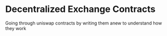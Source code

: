 # Decentralized Exchange Contracts

Going through uniswap contracts by writing them anew to understand how they work



